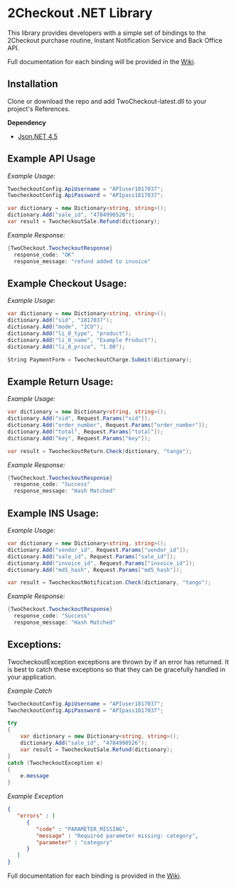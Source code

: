 2Checkout .NET Library
=====================

This library provides developers with a simple set of bindings to the 2Checkout purchase routine, Instant Notification Service and Back Office API.

Full documentation for each binding will be provided in the [Wiki](https://github.com/2checkout/2checkout-dotnet/wiki).

Installation
------------

Clone or download the repo and add TwoCheckout-latest.dll to your project's References.

**Dependency**
* [Json.NET 4.5](http://json.codeplex.com/releases/view/92198)

Example API Usage
-----------------

*Example Usage:*

```csharp
TwocheckoutConfig.ApiUsername = "APIuser1817037";
TwocheckoutConfig.ApiPassword = "APIpass1817037";

var dictionary = new Dictionary<string, string>();
dictionary.Add("sale_id", "4784990526");
var result = TwocheckoutSale.Refund(dictionary);
```

*Example Response:*

```csharp
{TwoCheckout.TwocheckoutResponse}
  response_code: "OK"
  response_message: "refund added to invoice"
```

Example Checkout Usage:
-----------------------

*Example Usage:*

```csharp
var dictionary = new Dictionary<string, string>();
dictionary.Add("sid", "1817037");
dictionary.Add("mode", "2CO");
dictionary.Add("li_0_type", "product");
dictionary.Add("li_0_name", "Example Product");
dictionary.Add("li_0_price", "1.00");

String PaymentForm = TwocheckoutCharge.Submit(dictionary);
```

Example Return Usage:
---------------------

*Example Usage:*

```csharp
var dictionary = new Dictionary<string, string>();
dictionary.Add("sid", Request.Params["sid"]);
dictionary.Add("order_number", Request.Params["order_number"]);
dictionary.Add("total", Request.Params["total"]);
dictionary.Add("key", Request.Params["key"]);

var result = TwocheckoutReturn.Check(dictionary, "tango");
```

*Example Response:*

```csharp
{TwoCheckout.TwocheckoutResponse}
  response_code: "Success"
  response_message: "Hash Matched"
```

Example INS Usage:
------------------

*Example Usage:*

```csharp
var dictionary = new Dictionary<string, string>();
dictionary.Add("vendor_id", Request.Params["vendor_id"]);
dictionary.Add("sale_id", Request.Params["sale_id"]);
dictionary.Add("invoice_id", Request.Params["invoice_id"]);
dictionary.Add("md5_hash", Request.Params["md5_hash"]);

var result = TwocheckoutNotification.Check(dictionary, "tango");
```

*Example Response:*

```csharp
{TwoCheckout.TwocheckoutResponse}
  response_code: "Success"
  response_message: "Hash Matched"
```

Exceptions:
------------------

TwocheckoutException exceptions are thrown by if an error has returned. It is best to catch these exceptions so that they can be gracefully handled in your application.

*Example Catch*

```csharp
TwocheckoutConfig.ApiUsername = "APIuser1817037";
TwocheckoutConfig.ApiPassword = "APIpass1817037";

try
{
	var dictionary = new Dictionary<string, string>();
	dictionary.Add("sale_id", "4784990526");
	var result = TwocheckoutSale.Refund(dictionary);
}
catch (TwocheckoutException e)
{
	e.message
}
```

*Example Exception*

```json
{
   "errors" : [
      {
         "code" : "PARAMETER_MISSING",
         "message" : "Required parameter missing: category",
         "parameter" : "category"
      }
   ]
}
```

Full documentation for each binding is provided in the [Wiki](https://github.com/2checkout/2checkout-dotnet/wiki).
